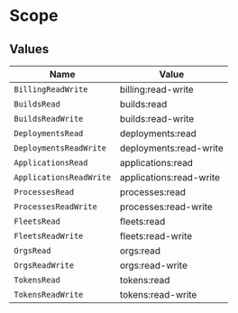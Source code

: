 # Scope


## Values

| Name                    | Value                   |
| ----------------------- | ----------------------- |
| `BillingReadWrite`      | billing:read-write      |
| `BuildsRead`            | builds:read             |
| `BuildsReadWrite`       | builds:read-write       |
| `DeploymentsRead`       | deployments:read        |
| `DeploymentsReadWrite`  | deployments:read-write  |
| `ApplicationsRead`      | applications:read       |
| `ApplicationsReadWrite` | applications:read-write |
| `ProcessesRead`         | processes:read          |
| `ProcessesReadWrite`    | processes:read-write    |
| `FleetsRead`            | fleets:read             |
| `FleetsReadWrite`       | fleets:read-write       |
| `OrgsRead`              | orgs:read               |
| `OrgsReadWrite`         | orgs:read-write         |
| `TokensRead`            | tokens:read             |
| `TokensReadWrite`       | tokens:read-write       |